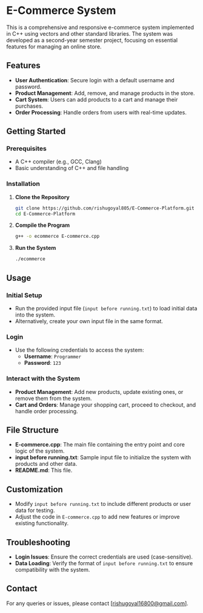 # E-Commerce System

This is a comprehensive and responsive e-commerce system implemented in C++ using vectors and other standard libraries. The system was developed as a second-year semester project, focusing on essential features for managing an online store.

## Features   
 
- **User Authentication**: Secure login with a default username and password.
- **Product Management**: Add, remove, and manage products in the store.
- **Cart System**: Users can add products to a cart and manage their purchases.
- **Order Processing**: Handle orders from users with real-time updates.
  
## Getting Started

### Prerequisites

- A C++ compiler (e.g., GCC, Clang)
- Basic understanding of C++ and file handling

### Installation

1. **Clone the Repository**
   ```bash
   git clone https://github.com/rishugoyal805/E-Commerce-Platform.git
   cd E-Commerce-Platform
   ```

2. **Compile the Program**
   ```bash
   g++ -o ecommerce E-commerce.cpp
   ```

3. **Run the System**
   ```bash
   ./ecommerce
   ```

## Usage

### Initial Setup

- Run the provided input file (`input before running.txt`) to load initial data into the system.
- Alternatively, create your own input file in the same format.

### Login

- Use the following credentials to access the system:
  - **Username**: `Programmer`
  - **Password**: `123`

### Interact with the System

- **Product Management**: Add new products, update existing ones, or remove them from the system.
- **Cart and Orders**: Manage your shopping cart, proceed to checkout, and handle order processing.

## File Structure

- **E-commerce.cpp**: The main file containing the entry point and core logic of the system.
- **input before running.txt**: Sample input file to initialize the system with products and other data.
- **README.md**: This file.

## Customization

- Modify `input before running.txt` to include different products or user data for testing.
- Adjust the code in `E-commerce.cpp` to add new features or improve existing functionality.

## Troubleshooting

- **Login Issues**: Ensure the correct credentials are used (case-sensitive).
- **Data Loading**: Verify the format of `input before running.txt` to ensure compatibility with the system.

## Contact

For any queries or issues, please contact [rishugoyal16800@gmail.com].

